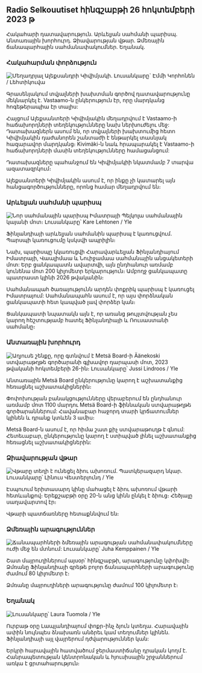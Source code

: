 ## Radio Selkouutiset հինգշաբթի 26 հոկտեմբերի 2023 թ

Հակահարի դատավարություն. Արևելյան սահմանի պարիսպ. Անտառային խորհուրդ. Ձիավարության վթար. Ձմեռային ճանապարհային սահմանափակումներ. Եղանակ.

### Հակահարման փորձություն

![Մեղադրյալ Ալեքսանդրի Կիվիմյակի. Լուսանկարը` Էմմի Կորհոնեն / Լեհտիկուվա](https://images.cdn.yle.fi/image/upload/c_crop,h_2875,w_5112,x_0,y_568/ar_1.777777777777777,c_fill,g_500,c_fill,g_50,00,00,00,00,00,000,2011,2013q_auto:eco/f_auto/fl_lossy/v1698305049/39-1191484653a13e7df175)

Գրասենյակում տվյալների խախտման գործով դատավարությունը մեկնարկել է. Vastaamo-ն ընկերություն էր, որը մարդկանց հոգեթերապիա էր տալիս:

Հայցում Ալեքսանտերի Կիվիմյակին մեղադրվում է Vastaamo-ի հաճախորդների տեղեկությունները նախ ներխուժելու մեջ: Դատախազներն ասում են, որ տվյալների խախտումից հետո Կիվիմյակին դաժանորեն շանտաժի է ենթարկել տասնյակ հազարավոր մարդկանց։ Kivimäki-ն նաև հրապարակել է Vastaamo-ի հաճախորդների մասին տեղեկությունները համացանցում:

Դատախազները պահանջում են Կիվիմյակիի նկատմամբ 7 տարվա ազատազրկում։

Ալեքսանտերի Կիվիմյակին ասում է, որ ինքը չի կատարել այն հանցագործությունները, որոնց համար մեղադրվում են։

### Արևելյան սահմանի պարիսպ

![Նոր սահմանային պարիսպ Իմատրայի Պելկոլա սահմանային կայանի մոտ։ Լուսանկարը՝ Kare Lehtonen / Yle](https://images.cdn.yle.fi/image/upload/c_crop,h_2243,w_3993,x_0,y_0/ar_1.7777777777777777,c_fill,g_faces,h_1105,h_1100q_auto:eco/f_auto/fl_lossy/v1698323397/39-1191724653a55b2a04b0)

Ֆինլանդիայի արևելյան սահմանին պարիսպ է կառուցվում. Պարսպի կառուցումը կսկսվի ապրիլին։

Նախ, պարիսպը կկառուցվի Հարավարևելյան Ֆինլանդիայում Իմատրայի, Վաալիմաա և Նուիջամաա սահմանային անցակետերի մոտ: Երբ ցանկապատն ավարտվի, այն ընդհանուր առմամբ կունենա մոտ 200 կիլոմետր երկարություն։ Ամբողջ ցանկապատը պատրաստ կլինի 2026 թվականին։

Սահմանապահ ծառայությունն արդեն փոքրիկ պարիսպ է կառուցել Իմատրայում: Սահմանապահն ասում է, որ այս փորձնական ցանկապատի հետ կապված լավ փորձեր կան։

Ցանկապատի նպատակն այն է, որ առանց թույլտվության չես կարող հեշտությամբ հատել Ֆինլանդիայի և Ռուսաստանի սահմանը։

### Անտառային խորհուրդ

![Աղյուսե շենքը, որը գտնվում է Metsä Board-ի Äänekoski ստվարաթղթե գործարանի գլխավոր դարպասի մոտ, 2023 թվականի հոկտեմբերի 26-ին։ Լուսանկարը՝ Jussi Lindroos / Yle](https://images.cdn.yle.fi/image/upload/c_crop,h_2267,w_4031,x_0,y_0/ar_1.7777777777777777,c_fill,g_faces,h_1105,h_1100q_auto:eco/f_auto/fl_lossy/v1698319726/39-1191672653a4ca1724ad)

Անտառային Metsä Board ընկերությունը կարող է աշխատանքից հեռացնել աշխատակիցներին։

Փոփոխության բանակցությունները վերաբերում են ընդհանուր առմամբ մոտ 1100 մարդու Metsä Board-ի ֆիննական ստվարաթղթե գործարաններում: Հավանաբար հաջորդ տարի կրճատումներ կլինեն և դրանք կտևեն 3 ամիս։

Metsä Board-ն ասում է, որ հիմա շատ քիչ ստվարաթուղթ է գնում: Հետեւաբար, ընկերությունը կարող է ստիպված լինել աշխատանքից հեռացնել աշխատակիցներին:

### Ձիավարության վթար

![Վթարը տեղի է ունեցել ձիու ախոռում. Պատկերազարդ նկար. Լուսանկարը՝ Լինուս Վեստերլունդ / Yle](https://images.cdn.yle.fi/image/upload/c_crop,h_3375,w_6000,x_0,y_387/ar_1.7777777777777777,c_fill,g_50,h_10,h_17q_auto:eco/f_auto/fl_lossy/v1692692625/39-116023264e46d0e45030)

Էսպուում երիտասարդ կինը մահացել է ձիու ախոռում վթարի հետևանքով։ Երեքշաբթի օրը 20-ն անց կինն ընկել է ձիուց։ Հեծյալը սաղավարտով էր։

Վթարի պատճառները հետաքննվում են։

### Ձմեռային արագություններ

![Ճանապարհների ձմեռային արագության սահմանափակումները ուժի մեջ են մտնում: Լուսանկարը՝ Juha Kemppainen / Yle](https://images.cdn.yle.fi/image/upload/c_crop,h_2250,w_4000,x_0,y_0/ar_1.7777777777777777,c_fill,g_faces,h_120,h_120q_auto:eco/f_auto/fl_lossy/v1603287400/39-7327705f903747751c2)

Շատ մայրուղիներում այսօր՝ հինգշաբթի, արագությունը կփոխվի։ Ձմռանը Ֆինլանդիայի գրեթե բոլոր ճանապարհների արագությունը ժամում 80 կիլոմետր է։

Ձմռանը մայրուղիների արագությունը ժամում 100 կիլոմետր է։

### Եղանակ

![ Լուսանկարը՝ Laura Tuomola / Yle](https://images.cdn.yle.fi/image/upload/c_crop,h_1080,w_1919,x_0,y_0/ar_1.7777777777777777,c_fill,g_50,h_1070/q_auto:eco/f_auto/fl_lossy/v1698292510/39-11913736539e2ff81a55)

Ուրբաթ օրը Լապլանդիայում փոքր-ինչ ձյուն կտեղա. Հարավային ափին նույնպես ձնախառն անձրեւ կամ տեղումներ կլինեն. Ֆինլանդիայի այլ վայրերում դժվարություններ կան:

Երկրի հարավային հատվածում ջերմաստիճանը դրական կողմ է. Հանրապետության կենտրոնական և հյուսիսային շրջաններում առկա է ցրտահարություն։